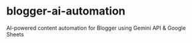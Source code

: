 # blogger-ai-automation
AI-powered content automation for Blogger using Gemini API &amp; Google Sheets
